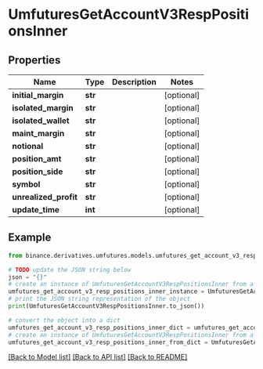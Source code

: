 # UmfuturesGetAccountV3RespPositionsInner


## Properties

Name | Type | Description | Notes
------------ | ------------- | ------------- | -------------
**initial_margin** | **str** |  | [optional] 
**isolated_margin** | **str** |  | [optional] 
**isolated_wallet** | **str** |  | [optional] 
**maint_margin** | **str** |  | [optional] 
**notional** | **str** |  | [optional] 
**position_amt** | **str** |  | [optional] 
**position_side** | **str** |  | [optional] 
**symbol** | **str** |  | [optional] 
**unrealized_profit** | **str** |  | [optional] 
**update_time** | **int** |  | [optional] 

## Example

```python
from binance.derivatives.umfutures.models.umfutures_get_account_v3_resp_positions_inner import UmfuturesGetAccountV3RespPositionsInner

# TODO update the JSON string below
json = "{}"
# create an instance of UmfuturesGetAccountV3RespPositionsInner from a JSON string
umfutures_get_account_v3_resp_positions_inner_instance = UmfuturesGetAccountV3RespPositionsInner.from_json(json)
# print the JSON string representation of the object
print(UmfuturesGetAccountV3RespPositionsInner.to_json())

# convert the object into a dict
umfutures_get_account_v3_resp_positions_inner_dict = umfutures_get_account_v3_resp_positions_inner_instance.to_dict()
# create an instance of UmfuturesGetAccountV3RespPositionsInner from a dict
umfutures_get_account_v3_resp_positions_inner_from_dict = UmfuturesGetAccountV3RespPositionsInner.from_dict(umfutures_get_account_v3_resp_positions_inner_dict)
```
[[Back to Model list]](../README.md#documentation-for-models) [[Back to API list]](../README.md#documentation-for-api-endpoints) [[Back to README]](../README.md)


